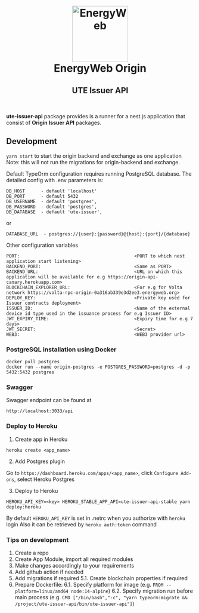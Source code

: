 <h1 align="center">
  <br>
  <a href="https://www.energyweb.org/"><img src="https://www.energyweb.org/wp-content/uploads/2019/04/logo-brand.png" alt="EnergyWeb" width="150"></a>
  <br>
  EnergyWeb Origin
  <br>
  <h2 align="center">UTE Issuer API</h2>
  <br>
</h1>

**ute-issuer-api** package provides is a runner for a nest.js application that consist of **Origin Issuer API** packages.

## Development

`yarn start` to start the origin backend and exchange as one application Note: this will not run the migrations for origin-backend and exchange.

Default TypeOrm configuration requires running PostgreSQL database. The detailed config with .env parameters is:

```
DB_HOST      - default 'localhost'
DB_PORT      - default 5432
DB_USERNAME  - default 'postgres',
DB_PASSWORD  - default 'postgres',
DB_DATABASE  - default 'ute-issuer',
```

or

```
DATABASE_URL  - postgres://{user}:{password}@{host}:{port}/{database}
```

Other configuration variables

```
PORT:                                           <PORT to which nest application start listening>
BACKEND_PORT:                                   <Same as PORT>
BACKEND_URL:                                    <URL on which this application will be available for e.g https://origin-api-canary.herokuapp.com>
BLOCKCHAIN_EXPLORER_URL:                        <For e.g for Volta network https://volta-rpc-origin-0a316ab339e3d2ee3.energyweb.org>
DEPLOY_KEY:                                     <Private key used for Issuer contracts deployment>
ISSUER_ID:                                      <Name of the external device id type used in the issuance process for e.g Issuer ID>
JWT_EXPIRY_TIME:                                <Expiry time for e.g 7 days>
JWT_SECRET:                                     <Secret>
WEB3:                                           <WEB3 provider url>
```

### PostgreSQL installation using Docker

```
docker pull postgres
docker run --name origin-postgres -e POSTGRES_PASSWORD=postgres -d -p 5432:5432 postgres
```

### Swagger

Swagger endpoint can be found at

`http://localhost:3033/api`

### Deploy to Heroku

1. Create app in Heroku
```
heroku create <app_name>
```

2. Add Postgres plugin

Go to `https://dashboard.heroku.com/apps/<app_name>`, click `Configure Add-ons`, select Heroku Postgres

3. Deploy to Heroku

```
HEROKU_API_KEY=<key> HEROKU_STABLE_APP_API=ute-issuer-api-stable yarn deploy:heroku
```

By default `HEROKU_API_KEY` is set in .netrc when you authorize with `heroku` login
Also it can be retrieved by `heroku auth:token` command


### Tips on development

1. Create a repo
2. Create App Module, import all required modules
3. Make changes accordingly to your requirements
4. Add github action if needed
5. Add migrations if required
    5.1. Create blockchain properties if required 
6. Prepare Dockerfile:
    6.1. Specify platform for image (e.g. `FROM --platform=linux/amd64 node:14-alpine`)
    6.2. Specify migration run before main process (e.g. `CMD ["/bin/bash","-c", "yarn typeorm:migrate && /project/ute-issuer-api/bin/ute-issuer-api"]`)

